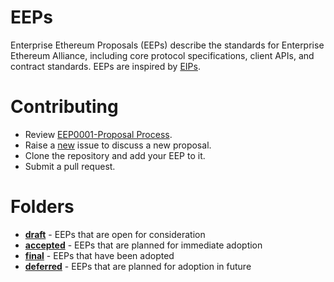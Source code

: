 # EEPs
Enterprise Ethereum Proposals (EEPs) describe the standards for Enterprise Ethereum Alliance, including core protocol specifications, client APIs, and contract standards. EEPs are inspired by [EIPs](https://github.com/ethereum/EIPs).

# Contributing
* Review [EEP0001-Proposal Process](draft/EEP0001-Proposal_Process.md).
* Raise a [new](https://github.com/EntEthAlliance/EEPs/issues/new) issue to discuss a new proposal.
* Clone the repository and add your EEP to it.
* Submit a pull request.

# Folders
* **[draft](https://github.com/EntEthAlliance/EEPs/tree/master/draft)** - EEPs that are open for consideration
* **[accepted](https://github.com/EntEthAlliance/EEPs/tree/master/accepted)** - EEPs that are planned for immediate adoption
* **[final](https://github.com/EntEthAlliance/EEPs/tree/master/final)** - EEPs that have been adopted
* **[deferred](https://github.com/EntEthAlliance/EEPs/tree/master/deferred)** - EEPs that are planned for adoption in future
